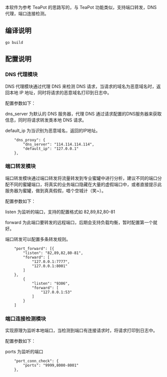 本软件为参考 TeaPot 的思路写的，与 TeaPot 功能类似，支持端口转发，DNS 代理，端口连接检测。

## 编译说明

```
go build
```

## 配置说明

### DNS 代理模块

DNS 代理模块通过代理 DNS 来检测 DNS 请求，当请求的域名为恶意域名时，返回本地 IP 地址，同时将请求的恶意域名打印到日志中。

配置参数如下：

dns_server 为默认的 DNS 服务器，代理 DNS 通过请求配置的DNS服务器来获取信息，同时将请求转发类本地 DNS 请求。

default_ip 为当识别为恶意域名，返回的IP地址。

```
    "dns_proxy": {
        "dns_server": "114.114.114.114",
        "default_ip": "127.0.0.1"
    },
```

### 端口转发模块

端口转发模块通过端口转发将流量转发到专业蜜罐中进行分析，建议不同的端口分配不同的蜜罐端口，将真实的业务端口隐藏在大量的虚假端口中，或者直接提示此服务器为蜜罐，做到真真假假，唱个空城计（笑~）。

配置参数如下：

listen 为监听的端口，支持的配置格式如 82,89,82,80-81 

forward 为此端口要转发的远程端口，后期会支持负载均衡，暂时配置第一个就好。

端口转发可以配置多条转发规则。

```
    "port_forward": [{
        "listen": "82,89,82,80-81",
        "forward": [
            "127.0.0.1:7777",
            "127.0.0.1:8001"
        ]
    },
        {
            "listen": "9306",
            "forward": [
                "127.0.0.1:53"
            ]
        }
    ]
```

### 端口连接检测模块

实现原理为监听本地端口，当检测到端口有连接请求时，将请求打印到日志中。

配置参数如下：

ports 为监听的端口

```
    "port_conn_check": {
        "ports": "9999,8000-8001"
    },
```



